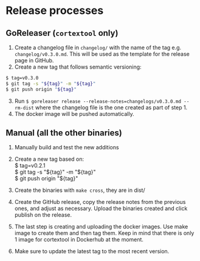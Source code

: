# Release processes

## GoReleaser (`cortextool` only)

1. Create a changelog file in `changelog/` with the name of the tag e.g. `changelog/v0.3.0.md`. This will be used as the template for the release page in GitHub.
2. Create a new tag that follows semantic versioning:

```bash
$ tag=v0.3.0
$ git tag -s "${tag}" -m "${tag}"
$ git push origin "${tag}"
```

3. Run `$ goreleaser release --release-notes=changelogs/v0.3.0.md --rm-dist` where the changelog file is the one created as part of step 1.
4. The docker image will be pushed automatically.


## Manual (all the other binaries)

1. Manually build and test the new additions
2. Create a new tag based on:  
    $ tag=v0.2.1  
    $ git tag -s "${tag}" -m "${tag}"  
    $ git push origin "${tag}"  

3. Create the binaries with `make cross`, they are in dist/
4. Create the GitHub release, copy the release notes from the previous ones, and adjust as necessary. Upload the binaries created and click publish on the release.
5. The last step is creating and uploading the docker images. Use make image to create them and then tag them. Keep in mind that there is only 1 image for cortextool in Dockerhub at the moment.
6. Make sure to update the latest tag to the most recent version.
